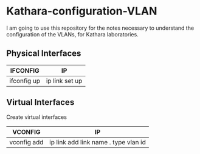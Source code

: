 # Kathara-configuration-VLAN
I am going to use this repository for the notes necessary to understand 
the configuration of the VLANs, for Kathara laboratories.

## Physical Interfaces

| IFCONFIG | IP |
| --------- | --------- |
| ifconfig **<interface>** up | ip link set **<interface>** up |

## Virtual Interfaces
Create virtual interfaces

| VCONFIG | IP |
| --------- | --------- |
| vconfig add <interface> <ID> | ip link add link **<interface>** name **<interface>**.**<ID>** type vlan id **<ID>**|
